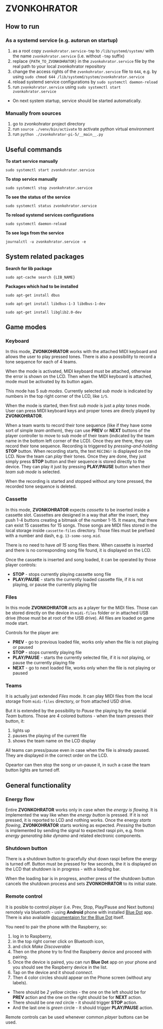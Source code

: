 # ZVONKOHRATOR

## How to run

### As a systemd service (e.g. autorun on startup)

1. as a root copy `zvonkohrator.service-tmp` to `/lib/systemd/system/` with the name `zvonkohrator.service` (i.e. without `-tmp` suffix)
2. replace `{PATH_TO_ZVONKOHRATOR}` in the `zvonkohrator.service` file by the real path to your local zvonkohrator repository
3. change the access rights of the `zvonkohrator.service` file to `644`, e.g. by using `sudo chmod 644 /lib/systemd/system/zvonkohrator.service`
4. reload systemd service configurations by `sudo systemctl daemon-reload`
5. run `zvonkohrator.service` using `sudo systemctl start zvonkohrator.service`

- On next system startup, service should be started automatically.

### Manually from sources

1. go to zvonkohrator project directory
2. run `source ./venv/bin/activate` to activate python virtual environment
3. run `python ./zvonkohrator-pi-5/__main__.py`


## Useful commands

**To start service manually**

`sudo systemctl start zvonkohrator.service`

**To stop service manually**

`sudo systemctl stop zvonkohrator.service`

**To see the status of the service**

`sudo systemctl status zvonkohrator.service`

**To reload systemd services configurations**

`sudo systemctl daemon-reload`

**To see logs from the service**

`journalctl -u zvonkohrator.service -e`

## System related packages

**Search for lib package**

`sudo apt-cache search {LIB_NAME}`

**Packages which had to be installed**

`sudo apt-get install dbus`

`sudo apt-get install libdbus-1-3 libdbus-1-dev`

`sudo apt-get install libglib2.0-dev`

## Game modes

### Keyboard

In this mode, **ZVONKOHRATOR** works with the attached MIDI keyboard and allows the user to play pressed tones. There is also a possibility to record a tone sequence for each of 4 teams.

When the mode is activated, MIDI keyboard must be attached, otherwise the error is shown on the LCD. Then when the MIDI keyboard is attached, mode must be activated by its button again.

This mode has 5 *sub modes*. Currently selected *sub mode* is indicated by numbers in the top right corner of the LCD, like `1/5`.

When the mode is started, then first *sub mode* is just a *play tones* mode. User can press MIDI keyboard keys and proper tones are direcly played by **ZVONKOHRATOR**.

When a team wants to record their tone sequence (like if they have some sort of simple *team anthem*), they can use **PREV** or **NEXT** buttons of the player controller to move to sub mode of their team (indicated by the team name in the bottom left corner of the LCD). Once they are there, they can record their tone sequence. Recording is triggered by *pressing-and-holding* **STOP** button. When recording starts, the text `RECING!` is displayed on the LCD. Now the team can *play* their tones. Once they are done, they just simply press **STOP** button and their sequence is stored directly to the device. They can play it just by pressing **PLAY/PAUSE** button when their *team sub mode* is selected.

When the recording is started and stopped without any tone pressed, the recorded tone sequence is deleted.

### Cassette

In this mode, **ZVONKOHRATOR** expects *cassette* to be inserted inside a cassette slot. Cassettes are designed in a way that after the insert, they push 1-4 buttons creating a bitmask of the number 1-15. It means, that there can exist 15 cassettes for 15 songs. Those songs are MIDI files stored in the local storage inside `cassette-files` directory. Those files must be prefixed with a number and dash, e.g. `13-some-song.mid`.

There is no need to have *all 15* song files there. When cassette is inserted and there is no corresponding song file found, it is displayed on the LCD.

Once the cassette is inserted and song loaded, it can be operated by those player controls:

- **STOP** - stops currently playing cassette song file
- **PLAY/PAUSE** - starts the currently loaded cassette file, if it is not playing, or pause the currently playing file

### Files

In this mode **ZVONKOHRATOR** acts as a player for the MIDI files. Those can be stored directly on the device in `midi-files` folder or in attached USB drive (those must be at root of the USB drive). All files are loaded on game mode start.

Controls for the player are:

- **PREV** - go to previous loaded file, works only when the file is not playing or paused
- **STOP** - stops currently playing file
- **PLAY/PAUSE** - starts the currently selected file, if it is not playing, or pause the currently playing file
- **NEXT** - go to next loaded file, works only when the file is not playing or paused

### Teams

It is actually just extended *Files* mode. It can play MIDI files from the local storage from `midi-files` directory, or from attached USD drive.

But it is extended by the possibility to *Pause* the playing by the special *Team* buttons. Those are 4 colored buttons - when the team presses their button, it:

1) lights up
2) pauses the playing of the current file
3) shows the team name on the LCD display

All teams can press/pause even in case when the file is already paused. They are displayed in the correct order on the LCD.

Opeartor can then stop the song or un-pause it, in such a case the team button lights are turned off.

## General functionality

### Energy flow

Entire **ZVONKOHRATOR** works only in case when the *energy is flowing*. It is implemented the way like when the *energy button* is pressed. If it is not pressed, it is reported to LCD and nothing works. Once the energy *starts flowing*, **ZVONKOHRATOR** starts working as expected. *Pressing* the button is implemented by sending the signal to expected raspi pin, e.g. from *energy generating bike dynamo* and related electronic components.

### Shutdown button

There is a shutdown button to gracefully shut down raspi before the energy is turned off. Button must be pressed for few seconds, the it is displayed on the LCD that shutdown is in progress - with a loading bar.

When the loading bar is in progress, another press of the shutdown button cancels the shutdown process and sets **ZVONKOHRATOR** to its initial state.

### Remote control

It is posible to control *player* (i.e. Prev, Stop, Play/Pause and Next buttons) remotely via bluetooth - using **Android** phone with installed [Blue Dot](https://play.google.com/store/apps/details?id=com.stuffaboutcode.bluedot) app. There is also available [documentaion for the Blue Dot](https://bluedot.readthedocs.io/en/latest/pairpiandroid.html) itself.

You need to pair the phone with the Raspberry, so:
1. log in to Raspberry,
2. in the top right corner click on Bluetooth icon,
3. and click *Make Discoverable*
4. Then on the phone try to find the Raspberry device and proceed with pairing.
5. Once the device is paired, you can run **Blue Dot** app on your phone and you should see the Raspberry device in the list.
6. Tap on the device and it shoud *connect*.
7. Then 4 color circles should appear on the Phone screen (without any labels).

- There should be *2 yellow* circles - the one on the left should be for **PREV** action and the one on the right should be for **NEXT** action.
- There should be one *red* circle - it should trigger **STOP** action.
- And the last one is *green* circle - it should trigger **PLAY/PAUSE** action.

Remote controls can be used whenever common *player* buttons can be used.
